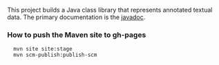 This project builds a Java class library that represents annotated
textual data. The primary documentation is the [javadoc](http://git.basistech.net/pages/textanalytics/annotated-data-model/apidocs/overview-summary.html).

### How to push the Maven site to gh-pages ###

````
  mvn site site:stage
  mvn scm-publish:publish-scm
````
